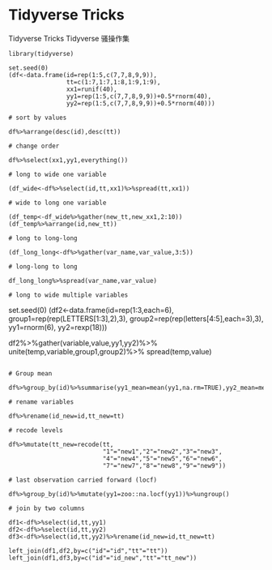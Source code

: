 # Tidyverse Tricks
Tidyverse Tricks
Tidyverse 骚操作集


```
library(tidyverse)

set.seed(0)
(df<-data.frame(id=rep(1:5,c(7,7,8,9,9)),
                tt=c(1:7,1:7,1:8,1:9,1:9),
                xx1=runif(40),
                yy1=rep(1:5,c(7,7,8,9,9))+0.5*rnorm(40),
                yy2=rep(1:5,c(7,7,8,9,9))+0.5*rnorm(40)))

# sort by values

df%>%arrange(desc(id),desc(tt))

# change order

df%>%select(xx1,yy1,everything())

# long to wide one variable

(df_wide<-df%>%select(id,tt,xx1)%>%spread(tt,xx1))

# wide to long one variable

(df_temp<-df_wide%>%gather(new_tt,new_xx1,2:10))
(df_temp%>%arrange(id,new_tt))

# long to long-long

(df_long_long<-df%>%gather(var_name,var_value,3:5))

# long-long to long

df_long_long%>%spread(var_name,var_value)

# long to wide multiple variables

```
set.seed(0)
(df2<-data.frame(id=rep(1:3,each=6),
                 group1=rep(rep(LETTERS[1:3],2),3),
                 group2=rep(rep(letters[4:5],each=3),3),
                 yy1=rnorm(6),
                 yy2=rexp(18)))

df2%>%gather(variable,value,yy1,yy2)%>%
  unite(temp,variable,group1,group2)%>%
  spread(temp,value)
```

# Group mean

df%>%group_by(id)%>%summarise(yy1_mean=mean(yy1,na.rm=TRUE),yy2_mean=mean(yy2,na.rm=TRUE))

# rename variables

df%>%rename(id_new=id,tt_new=tt)

# recode levels

df%>%mutate(tt_new=recode(tt,
                          "1"="new1","2"="new2","3"="new3",
                          "4"="new4","5"="new5","6"="new6",
                          "7"="new7","8"="new8","9"="new9"))

# last observation carried forward (locf)

df%>%group_by(id)%>%mutate(yy1=zoo::na.locf(yy1))%>%ungroup()

# join by two columns

df1<-df%>%select(id,tt,yy1)
df2<-df%>%select(id,tt,yy2)
df3<-df%>%select(id,tt,yy2)%>%rename(id_new=id,tt_new=tt)

left_join(df1,df2,by=c("id"="id","tt"="tt"))
left_join(df1,df3,by=c("id"="id_new","tt"="tt_new"))
```

